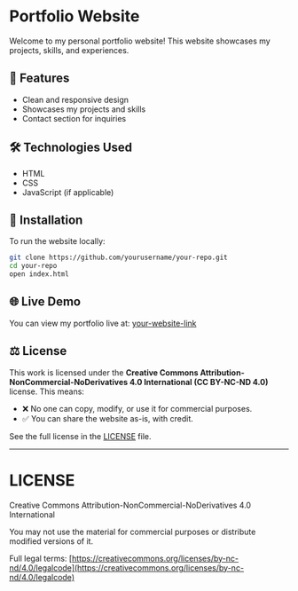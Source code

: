 # Portfolio Website

Welcome to my personal portfolio website! This website showcases my projects, skills, and experiences.

## 🚀 Features
- Clean and responsive design
- Showcases my projects and skills
- Contact section for inquiries

## 🛠️ Technologies Used
- HTML
- CSS
- JavaScript (if applicable)

## 📂 Installation
To run the website locally:
```sh
git clone https://github.com/yourusername/your-repo.git
cd your-repo
open index.html
```

## 🌐 Live Demo
You can view my portfolio live at: [your-website-link](https://your-website-link.com)

## ⚖️ License
This work is licensed under the **Creative Commons Attribution-NonCommercial-NoDerivatives 4.0 International (CC BY-NC-ND 4.0)** license. This means:
- ❌ No one can copy, modify, or use it for commercial purposes.
- ✅ You can share the website as-is, with credit.

See the full license in the [LICENSE](LICENSE) file.

---

# LICENSE
Creative Commons Attribution-NonCommercial-NoDerivatives 4.0 International

You may not use the material for commercial purposes or distribute modified versions of it.

Full legal terms: [https://creativecommons.org/licenses/by-nc-nd/4.0/legalcode](https://creativecommons.org/licenses/by-nc-nd/4.0/legalcode)

